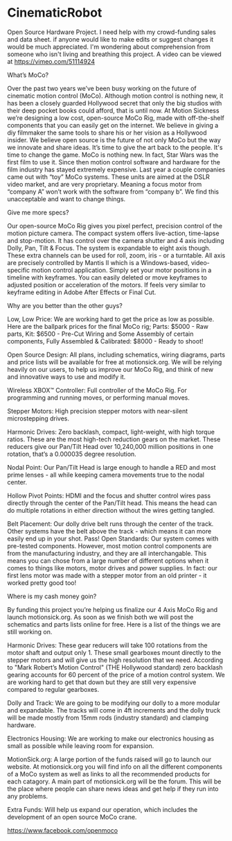 CinematicRobot
==============

Open Source Hardware Project. I need help with my crowd-funding sales and data sheet. if anyone would like to make edits or suggest changes it would be much appreciated.  I'm wondering about comprehension from someone who isn't living and breathing this project.  A video can be viewed at https://vimeo.com/51114924








What’s MoCo?

Over the past two years we’ve been busy working on the future of cinematic motion control (MoCo). Although motion control is nothing new, it has been a closely guarded Hollywood secret that only the big studios with their deep pocket books could afford, that is until now. At Motion Sickness we’re designing a low cost, open-source MoCo Rig, made with off-the-shelf components that you can easily get on the internet. We believe in giving a diy filmmaker the same tools to share his or her vision as a Hollywood insider. We believe open source is the future of not only MoCo but the way we innovate and share ideas. It’s time to give the art back to the people. It's time to change the game.
MoCo is nothing new.  In fact, Star Wars was the first film to use it.  Since then motion control software and hardware for the film industry has stayed extremely expensive. Last year a couple companies came out with “toy” MoCo systems.  These units are aimed at the DSLR video market, and are very proprietary.  Meaning a focus motor from “company A” won’t work with the software from “company b”.  We find this unacceptable and want to change things.


Give me more specs?

Our open-source MoCo Rig gives you pixel perfect, precision control of the motion picture camera. The compact system offers live-action, time-lapse and stop-motion.  It has control over the camera shutter and 4 axis including Dolly, Pan, Tilt & Focus. The system is expandable to eight axis though.  These extra channels can be used for roll, zoom, iris - or a turntable.  All axis are precisely controlled by Mantis II which is a Windows-based, video-specific motion control application.  Simply set your motor positions in a timeline with keyframes.  You can easily deleted or move keyframes to adjusted position or acceleration of the motors.  If feels very similar to keyframe editing in Adobe After Effects or Final Cut. 

Why are you better than the other guys?

Low, Low Price:  We are working hard to get the price as low as possible.  Here are the ballpark prices for the final MoCo rig; Parts: $5000 - Raw parts, Kit: $6500 - Pre-Cut Wiring and Some Assembly of certain components, Fully Assembled & Calibrated: $8000  - Ready to shoot!

Open Source Design:  All plans, including schematics, wiring diagrams, parts and price lists will be available for free at motionsick.org. We will be relying heavily on our users, to help us improve our MoCo Rig, and think of new and innovative ways to use and modify it.

Wireless XBOX™ Controller:  Full controller of the MoCo Rig. For programming and running moves, or performing manual moves. 

Stepper Motors:  High precision stepper motors with near-silent microstepping drives. 

Harmonic Drives:  Zero backlash, compact, light-weight, with high torque ratios. These are the most high-tech reduction gears on the market. These reducers give our Pan/Tilt Head over 10,240,000 million positions in one rotation, that’s a 0.000035 degree resolution. 

Nodal Point:  Our Pan/Tilt Head is large enough to handle a RED and most prime lenses - all while keeping camera movements true to the nodal center.

Hollow Pivot Points:  HDMI and the focus and shutter control wires pass directly through the center of the Pan/Tilt head.  This means the head can do multiple rotations in either direction without the wires getting tangled. 

Belt Placement: Our dolly drive belt runs through the center of the track. Other systems have the belt above the track - which means it can more easily end up in your shot. Pass!
Open Standards: Our system comes with pre-tested components.  However, most motion control components are from the manufacturing industry, and they are all interchangable.  This means you can chose from a large number of different options when it comes to things like motors, motor drives and power supplies. In fact: our first lens motor was made with a stepper motor from an old printer - it worked pretty good too!


Where is my cash money goin?

By funding this project you’re helping us finalize our 4 Axis MoCo Rig and launch motionsick.org.  As soon as we finish both we will post the schematics and parts lists online for free.  Here is a list of the things we are still working on. 

Harmonic Drives: These gear reducers will take 100 rotations from the motor shaft and output only 1. These small gearboxes mount directly to the stepper motors and will give us the high resolution that we need. According to "Mark Robert’s Motion Control" (THE Hollywood standard) zero backlash gearing accounts for 60 percent of the price of a motion control system. We are working hard to get that down but they are still very expensive compared to regular gearboxes.

Dolly and Track: We are going to be modifying our dolly to a more modular and expandable. The tracks will come in 4ft increments and the dolly truck will be made mostly from 15mm rods (industry standard) and clamping hardware. 

Electronics Housing:  We are working to make our electronics housing as small as possible while leaving room for expansion.

MotionSick.org:  A large portion of the funds raised will go to launch our website.  At motionsick.org you will find info on all the different components of a MoCo system as well as links to all the recommended products for each catagory.  A main part of motionsick.org will be the forum.  This will be the place where people can share news ideas and get help if they run into any problems.  

Extra Funds:  Will help us expand our operation, which includes the development of an open source MoCo crane. 


https://www.facebook.com/openmoco
